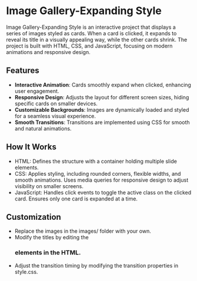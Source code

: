 # Image Gallery-Expanding Style

Image Gallery-Expanding Style is an interactive project that displays a series of images styled as cards. When a card is clicked, it expands to reveal its title in a visually appealing way, while the other cards shrink. The project is built with HTML, CSS, and JavaScript, focusing on modern animations and responsive design.

## Features

- **Interactive Animation**: Cards smoothly expand when clicked, enhancing user engagement.
- **Responsive Design**: Adjusts the layout for different screen sizes, hiding specific cards on smaller devices.
- **Customizable Backgrounds**: Images are dynamically loaded and styled for a seamless visual experience.
- **Smooth Transitions**: Transitions are implemented using CSS for smooth and natural animations.

## How It Works

- HTML: Defines the structure with a container holding multiple slide elements.
- CSS: Applies styling, including rounded corners, flexible widths, and smooth animations. Uses media queries for responsive design to adjust visibility on smaller screens.
- JavaScript: Handles click events to toggle the active class on the clicked card. Ensures only one card is expanded at a time.

## Customization

- Replace the images in the images/ folder with your own.
- Modify the titles by editing the <h3> elements in the HTML.
- Adjust the transition timing by modifying the transition properties in style.css.
